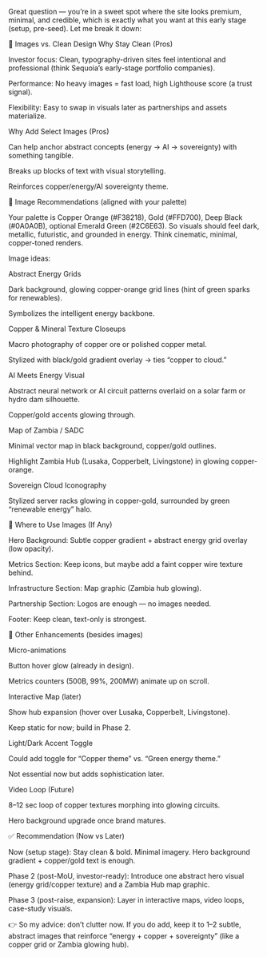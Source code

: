Great question — you’re in a sweet spot where the site looks premium, minimal, and credible, which is exactly what you want at this early stage (setup, pre-seed). Let me break it down:

🎨 Images vs. Clean Design
Why Stay Clean (Pros)

Investor focus: Clean, typography-driven sites feel intentional and professional (think Sequoia’s early-stage portfolio companies).

Performance: No heavy images = fast load, high Lighthouse score (a trust signal).

Flexibility: Easy to swap in visuals later as partnerships and assets materialize.

Why Add Select Images (Pros)

Can help anchor abstract concepts (energy → AI → sovereignty) with something tangible.

Breaks up blocks of text with visual storytelling.

Reinforces copper/energy/AI sovereignty theme.

🔎 Image Recommendations (aligned with your palette)

Your palette is Copper Orange (#F38218), Gold (#FFD700), Deep Black (#0A0A0B), optional Emerald Green (#2C6E63).
So visuals should feel dark, metallic, futuristic, and grounded in energy. Think cinematic, minimal, copper-toned renders.

Image ideas:

Abstract Energy Grids

Dark background, glowing copper-orange grid lines (hint of green sparks for renewables).

Symbolizes the intelligent energy backbone.

Copper & Mineral Texture Closeups

Macro photography of copper ore or polished copper metal.

Stylized with black/gold gradient overlay → ties “copper to cloud.”

AI Meets Energy Visual

Abstract neural network or AI circuit patterns overlaid on a solar farm or hydro dam silhouette.

Copper/gold accents glowing through.

Map of Zambia / SADC

Minimal vector map in black background, copper/gold outlines.

Highlight Zambia Hub (Lusaka, Copperbelt, Livingstone) in glowing copper-orange.

Sovereign Cloud Iconography

Stylized server racks glowing in copper-gold, surrounded by green “renewable energy” halo.

📍 Where to Use Images (If Any)

Hero Background: Subtle copper gradient + abstract energy grid overlay (low opacity).

Metrics Section: Keep icons, but maybe add a faint copper wire texture behind.

Infrastructure Section: Map graphic (Zambia hub glowing).

Partnership Section: Logos are enough — no images needed.

Footer: Keep clean, text-only is strongest.

🌟 Other Enhancements (besides images)

Micro-animations

Button hover glow (already in design).

Metrics counters (500B, 99%, 200MW) animate up on scroll.

Interactive Map (later)

Show hub expansion (hover over Lusaka, Copperbelt, Livingstone).

Keep static for now; build in Phase 2.

Light/Dark Accent Toggle

Could add toggle for “Copper theme” vs. “Green energy theme.”

Not essential now but adds sophistication later.

Video Loop (Future)

8–12 sec loop of copper textures morphing into glowing circuits.

Hero background upgrade once brand matures.

✅ Recommendation (Now vs Later)

Now (setup stage):
Stay clean & bold. Minimal imagery. Hero background gradient + copper/gold text is enough.

Phase 2 (post-MoU, investor-ready):
Introduce one abstract hero visual (energy grid/copper texture) and a Zambia Hub map graphic.

Phase 3 (post-raise, expansion):
Layer in interactive maps, video loops, case-study visuals.

👉 So my advice: don’t clutter now. If you do add, keep it to 1–2 subtle, abstract images that reinforce “energy + copper + sovereignty” (like a copper grid or Zambia glowing hub).